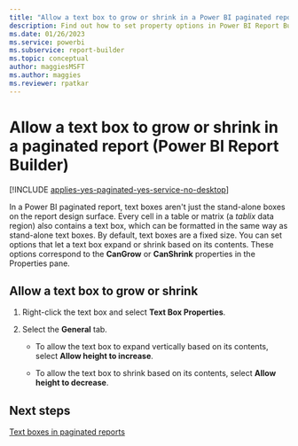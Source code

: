 ```yaml
---
title: "Allow a text box to grow or shrink in a Power BI paginated report | Microsoft Docs"
description: Find out how to set property options in Power BI Report Builder paginated reports that let a text box expand or shrink based on its contents.
ms.date: 01/26/2023
ms.service: powerbi
ms.subservice: report-builder
ms.topic: conceptual
author: maggiesMSFT
ms.author: maggies
ms.reviewer: rpatkar
---
```

# Allow a text box to grow or shrink in a paginated report (Power BI Report Builder)

[!INCLUDE [applies-yes-paginated-yes-service-no-desktop](../../../includes/applies-yes-paginated-yes-service-no-desktop.md)]

  In a Power BI paginated report, text boxes aren't just the stand-alone boxes on the report design surface. Every cell in a table or matrix (a *tablix* data region) also contains a text box, which can be formatted in the same way as stand-alone text boxes. By default, text boxes are a fixed size. You can set options that let a text box expand or shrink based on its contents. These options correspond to the **CanGrow** or **CanShrink** properties in the Properties pane.  
  
## Allow a text box to grow or shrink  
  
1.  Right-click the text box and select **Text Box Properties**.  
  
2.  Select the **General** tab.  
  
    -   To allow the text box to expand vertically based on its contents, select **Allow height to increase**.  
  
    -   To allow the text box to shrink based on its contents, select **Allow height to decrease**.  
  
## Next steps
 [Text boxes in paginated reports](text-boxes-report-builder-and-service.md)  
  
  
